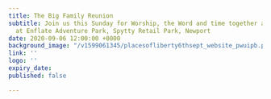```yaml
---
title: The Big Family Reunion
subtitle: Join us this Sunday for Worship, the Word and time together as family! 1pm
  at Enflate Adventure Park, Spytty Retail Park, Newport
date: 2020-09-06 12:00:00 +0000
background_image: "/v1599061345/placesofliberty6thsept_website_pwuipb.png"
link: ''
logo: ''
expiry_date: 
published: false

---
```

